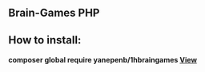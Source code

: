 ## Brain-Games PHP
## **How to install:**
####  **composer global require yanepenb/1hbraingames** [View](https://asciinema.org/a/1sf4o1ZfRupT7WV3E6rehdAj4)
